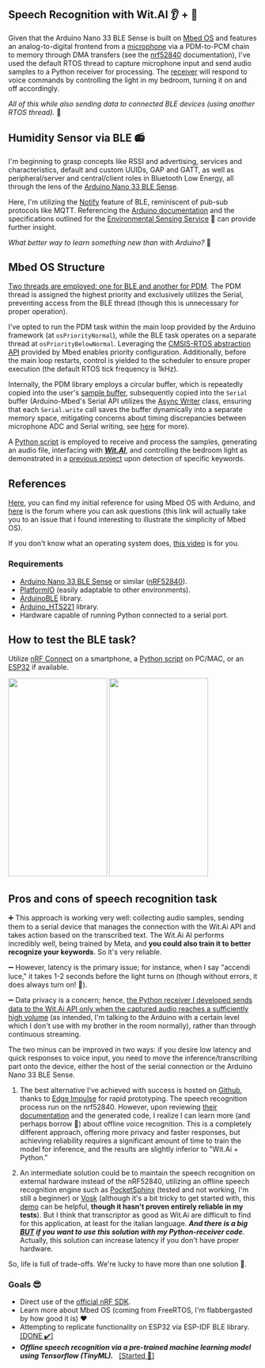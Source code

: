 ## Speech Recognition with Wit.AI :ear: + 	:microphone:

Given that the Arduino Nano 33 BLE Sense is built on [Mbed OS](https://os.mbed.com/mbed-os/) and features an analog-to-digital frontend from a [microphone](https://docs.arduino.cc/tutorials/nano-33-ble-sense/microphone-sensor/) via a PDM-to-PCM chain to memory through DMA transfers (see the [nrf52840](https://infocenter.nordicsemi.com/topic/ps_nrf52840/pdm.html?cp=5_0_0_5_14) documentation), I've used the default RTOS thread to capture microphone input and send audio samples to a Python receiver for processing. The [receiver](https://github.com/TIT8/BLE-sensor_PDM-microphone/tree/master/python_receiver) will respond to voice commands by controlling the light in my bedroom, turning it on and off accordingly.

_All of this while also sending data to connected BLE devices (using another RTOS thread)._ :rocket:

## Humidity Sensor via BLE :radio:

I'm beginning to grasp concepts like RSSI and advertising, services and characteristics, default and custom UUIDs, GAP and GATT, as well as peripheral/server and central/client roles in Bluetooth Low Energy, all through the lens of the [Arduino Nano 33 BLE Sense](https://docs.arduino.cc/hardware/nano-33-ble-sense/).

Here, I'm utilizing the [Notify](https://community.nxp.com/t5/Wireless-Connectivity-Knowledge/Indication-and-Notification/ta-p/1129270) feature of BLE, reminiscent of pub-sub protocols like MQTT. Referencing the [Arduino documentation](https://docs.arduino.cc/tutorials/nano-33-ble/bluetooth/) and the specifications outlined for the [Environmental Sensing Service](https://www.bluetooth.com/specifications/specs/environmental-sensing-service-1-0/) 📡 can provide further insight.

_What better way to learn something new than with Arduino?_ 💪

## Mbed OS Structure

<ins>Two threads are employed: one for BLE and another for PDM</ins>. The PDM thread is assigned the highest priority and exclusively utilizes the Serial, preventing access from the BLE thread (though this is unnecessary for proper operation).

I've opted to run the PDM task within the main loop provided by the Arduino framework (at `osPriorityNormal`), while the BLE task operates on a separate thread at `osPriorityBelowNormal`. Leveraging the [CMSIS-RTOS abstraction API](https://os.mbed.com/docs/mbed-os/v6.16/apis/thread.html) provided by Mbed enables priority configuration. Additionally, before the main loop restarts, control is yielded to the scheduler to ensure proper execution (the default RTOS tick frequency is 1kHz).

Internally, the PDM library employs a circular buffer, which is repeatedly copied into the user's [sample buffer](https://github.com/TIT8/BLE-sensor_PDM-microphone/blob/51feb5f0b0abefecbba297cffd588a23114bfa25/src/main.cpp#L22), subsequently copied into the `Serial` buffer (Arduino-Mbed's Serial API utilizes the [Async Writer](https://github.com/arduino/ArduinoCore-mbed/blob/2d27acf719a2092f161c0e521c7521fb4dd1a0b7/cores/arduino/USB/USBCDC.cpp#L43) class, ensuring that each `Serial.write` call saves the buffer dynamically into a separate memory space, mitigating concerns about timing discrepancies between microphone ADC and Serial writing, see [here](https://forum.arduino.cc/t/time-taken-for-serial-write-function-in-arduino-using-atmega2560-chip-with-baud-rate-115200/1165817/2) for more).

A [Python script](https://github.com/TIT8/BLE-sensor_PDM-microphone/tree/master/python_receiver) is employed to receive and process the samples, generating an audio file, interfacing with [***Wit.AI***](https://wit.ai/), and controlling the bedroom light as demonstrated in a [previous project](https://github.com/TIT8/shelly_esp32_button_espidf) upon detection of specific keywords. 

## References

[Here](https://dumblebots.com/2020/04/06/programming-with-mbed-on-arduino/), you can find my initial reference for using Mbed OS with Arduino, and [here](https://forums.mbed.com/t/audio-input-isnt-working-correctly/23024) is the forum where you can ask questions (this link will actually take you to an issue that I found interesting to illustrate the simplicity of Mbed OS).

If you don't know what an operating system does, [this video](https://www.youtube.com/watch?v=TEq3-p0GWGI) is for you.

### Requirements

* [Arduino Nano 33 BLE Sense](https://docs.arduino.cc/hardware/nano-33-ble-sense/) or similar ([nRF52840](https://content.arduino.cc/assets/Nano_BLE_MCU-nRF52840_PS_v1.1.pdf)).
* [PlatformIO](https://platformio.org/) (easily adaptable to other environments).
* [ArduinoBLE](https://github.com/arduino-libraries/ArduinoBLE) library.
* [Arduino_HTS221](https://github.com/arduino-libraries/Arduino_HTS221) library.
* Hardware capable of running Python connected to a serial port.

## How to test the BLE task?

Utilize [nRF Connect](https://www.nordicsemi.com/Products/Development-tools/nRF-Connect-for-mobile) on a smartphone, a [Python script](https://github.com/TIT8/BLE-sensor_PDM-microphone/tree/master/python_test_ble) on PC/MAC, or an [ESP32](https://github.com/TIT8/BLE_esp32) if available.

<img src="https://github.com/TIT8/BLE-sensor_PDM-microphone/assets/68781644/3d87bad1-526b-4154-853f-053570986b97" width="200" height="400">
<img src="https://github.com/TIT8/BLE-sensor_PDM-microphone/assets/68781644/cea82b78-370a-49f6-8f3a-3a4cce8ff1a8" width="200" height="400">

## Pros and cons of speech recognition task

➕ This approach is working very well: collecting audio samples, sending them to a serial device that manages the connection with the Wit.Ai API and takes action based on the transcribed text. The Wit.Ai AI performs incredibly well, being trained by Meta, and **you could also train it to better recognize your keywords**. So it's very reliable. 

➖ However, latency is the primary issue; for instance, when I say "accendi luce," it takes 1-2 seconds before the light turns on (though without errors, it does always turn on! :mechanical_arm:).

➖ Data privacy is a concern; hence, <ins>the Python receiver I developed sends data to the Wit.Ai API only when the captured audio reaches a sufficiently high volume</ins> (as intended, I'm talking to the Arduino with a certain level which I don't use with my brother in the room normally), rather than through continuous streaming.

The two minus can be improved in two ways: if you desire low latency and quick responses to voice input, you need to move the inference/transcribing part onto the device, either the host of the serial connection or the Arduino Nano 33 BLE Sense.

1)  The best alternative I've achieved with success is hosted on [Github](https://github.com/TIT8/shelly_button_esp32_arduino/tree/master/speech_recognition), thanks to [Edge Impulse](https://edgeimpulse.com/) for rapid prototyping. The speech recognition process run on the nrf52840. However, upon reviewing [their documentation](https://docs.edgeimpulse.com/docs/tutorials/advanced-inferencing/continuous-audio-sampling) and the generated code, I realize I can learn more (and perhaps borrow :zany_face:) about offline voice recognition. This is a completely different approach, offering more privacy and faster responses, but achieving reliability requires a significant amount of time to train the model for inference, and the results are slightly inferior to "Wit.Ai + Python."

2) An intermediate solution could be to maintain the speech recognition on external hardware instead of the nRF52840, utilizing an offline speech recognition engine such as [PocketSphinx](https://pocketsphinx.readthedocs.io/en/latest/) (tested and not working, I'm still a beginner) or [Vosk](https://github.com/alphacep/vosk-api) (although it's a bit tricky to get started with, this [demo](https://github.com/anuran-roy/vosk-demo) can be helpful, **though it hasn't proven entirely reliable in my tests**). But I think that transcriptor as good as Wit.Ai are difficult to find for this application, at least for the italian language. ***And there is a big [BUT](https://github.com/TIT8/BLE-sensor_PDM-microphone/tree/master/python_receiver#be-careful-with-timeouts) if you want to use this solution with my Python-receiver code***. Actually, this solution can increase latency if you don't have proper hardware.

So, life is full of trade-offs. We're lucky to have more than one solution :lying_face:.


### Goals 😎

* Direct use of the [official nRF SDK](https://www.nordicsemi.com/Products/Development-software/nRF-Connect-SDK).
* Learn more about Mbed OS (coming from FreeRTOS, I'm flabbergasted by how good it is) ❤️
* Attempting to replicate functionality on ESP32 via ESP-IDF BLE library. &nbsp; [[DONE ✔️]](https://github.com/TIT8/BLE_esp32)
* ***Offline speech recognition via a pre-trained machine learning model using Tensorflow (TinyML).*** &nbsp; [[Started :construction_worker:]](https://github.com/TIT8/shelly_button_esp32_arduino/tree/master/speech_recognition)
